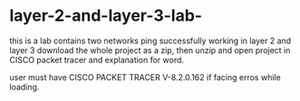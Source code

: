 # layer-2-and-layer-3-lab-
this is a lab contains two networks ping successfully working in layer 2 and layer 3 
download the whole project as a zip, then unzip and open project in CISCO packet tracer and explanation for word.   


user must have CISCO PACKET TRACER V-8.2.0.162 if facing erros while loading. 
